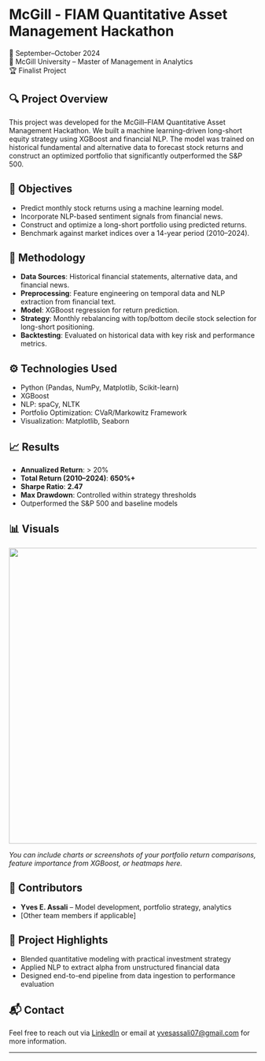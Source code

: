 # McGill - FIAM Quantitative Asset Management Hackathon

📅 September–October 2024  
🏫 McGill University – Master of Management in Analytics  
🏆 Finalist Project

## 🔍 Project Overview

This project was developed for the McGill–FIAM Quantitative Asset Management Hackathon. We built a machine learning-driven long-short equity strategy using XGBoost and financial NLP. The model was trained on historical fundamental and alternative data to forecast stock returns and construct an optimized portfolio that significantly outperformed the S&P 500.

## 🎯 Objectives

- Predict monthly stock returns using a machine learning model.
- Incorporate NLP-based sentiment signals from financial news.
- Construct and optimize a long-short portfolio using predicted returns.
- Benchmark against market indices over a 14-year period (2010–2024).

## 🧠 Methodology

- **Data Sources**: Historical financial statements, alternative data, and financial news.
- **Preprocessing**: Feature engineering on temporal data and NLP extraction from financial text.
- **Model**: XGBoost regression for return prediction.
- **Strategy**: Monthly rebalancing with top/bottom decile stock selection for long-short positioning.
- **Backtesting**: Evaluated on historical data with key risk and performance metrics.

## ⚙️ Technologies Used

- Python (Pandas, NumPy, Matplotlib, Scikit-learn)
- XGBoost
- NLP: spaCy, NLTK
- Portfolio Optimization: CVaR/Markowitz Framework
- Visualization: Matplotlib, Seaborn

## 📈 Results

- **Annualized Return**: > 20%  
- **Total Return (2010–2024)**: **650%+**  
- **Sharpe Ratio**: **2.47**  
- **Max Drawdown**: Controlled within strategy thresholds  
- Outperformed the S&P 500 and baseline models

## 📊 Visuals

<img src="images/returns_chart.png" width="600">

*You can include charts or screenshots of your portfolio return comparisons, feature importance from XGBoost, or heatmaps here.*

## 👤 Contributors

- **Yves E. Assali** – Model development, portfolio strategy, analytics  
- [Other team members if applicable]

## 📎 Project Highlights

- Blended quantitative modeling with practical investment strategy
- Applied NLP to extract alpha from unstructured financial data
- Designed end-to-end pipeline from data ingestion to performance evaluation

## 📬 Contact

Feel free to reach out via [LinkedIn](https://linkedin.com/in/yves-assali) or email at yvesassali07@gmail.com for more information.

---

